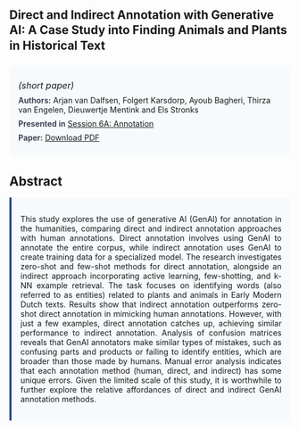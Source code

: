 
<style>    
    h2 {
        margin-top: 0;
        margin-bottom: 1.5rem;
        line-height: 1.3;
    }
    
    h3 {
        margin-top: 2rem;
        margin-bottom: 1rem;
        font-size: 1.4rem;
        font-weight:bold;
    }
    
    .metadata {
        background-color: #f7fafc;
        padding: 1rem;
        border-radius: 6px;
        margin-bottom: 2rem;
    }
    
    .metadata p {
        margin: 0.5rem 0;
    }
    
    .abstract {
        text-align: justify;
        padding: 1rem;
        background-color: #f7fafc;
        border-left: 4px solid #2c5282;
        border-radius: 0 6px 6px 0;
    }
    
    strong {
        color: #2d3748;
        font-weight: 600;
    }
</style>
<main role="main">
<h2>Direct and Indirect Annotation with Generative AI: A Case Study into Finding Animals and Plants in Historical Text</h2>

<section class="metadata">
<p style='font-size:1rem'><i>(short paper)</i></p>
<p><strong>Authors:</strong> Arjan van Dalfsen, Folgert Karsdorp, Ayoub Bagheri, Thirza van Engelen, Dieuwertje Mentink and Els Stronks</p>
<p><strong>Presented in</strong> <a href="/programme/#session6">Session 6A: Annotation</a></p>
<p><strong>Paper:</strong> <a href="https://ceur-ws.org/Vol-3558/paper74.pdf">Download PDF</a></p>
</section>

<section>
<h3>Abstract</h3>
<div class="abstract">
<p>This study explores the use of generative AI (GenAI) for annotation in the humanities, comparing direct and indirect annotation approaches with human annotations. Direct annotation involves using GenAI to annotate the entire corpus, while indirect annotation uses GenAI to create training data for a specialized model. The research investigates zero-shot and few-shot methods for direct annotation, alongside an indirect approach incorporating active learning, few-shotting, and k-NN example retrieval. The task focuses on identifying words (also referred to as entities) related to plants and animals in Early Modern Dutch texts. Results show that indirect annotation outperforms zero-shot direct annotation in mimicking human annotations. However, with just a few examples, direct annotation catches up, achieving similar performance to indirect annotation. Analysis of confusion matrices reveals that GenAI annotators make similar types of mistakes, such as confusing parts and products or failing to identify entities, which are broader than those made by humans. Manual error analysis indicates that each annotation method (human, direct, and indirect) has some unique errors. Given the limited scale of this study, it is worthwhile to further explore the relative affordances of direct and indirect GenAI annotation methods.</p>
</div>
</section>
</main>